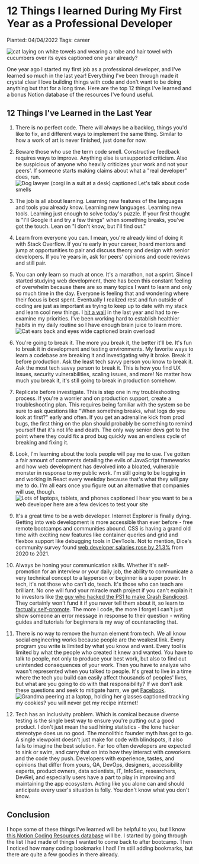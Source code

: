 # 12 Things I learned During My First Year as a Professional Developer

Planted: 04/04/2022
Tags: career

![cat laying on white towels and wearing a robe and hair towel with cucumbers over its eyes captioned one year already?](https://images.abbeyperini.com/1-year/already.jpeg)

One year ago I started my first job as a professional developer, and I've learned so much in the last year! Everything I've been through made it crystal clear I love building things with code and don't want to be doing anything but that for a long time. Here are the top 12 things I've learned and a bonus Notion database of the resources I've found useful.

## 12 Things I've Learned in the Last Year

1. There is no perfect code.
There will always be a backlog, things you'd like to fix, and different ways to implement the same thing. Similar to how a work of art is never finished, just done for now.

2. Beware those who use the term code smell.
Constructive feedback requires ways to improve. Anything else is unsupported criticism. Also be suspicious of anyone who heavily criticizes your work and not your peers'. If someone starts making claims about what a "real developer" does, run. ![Dog lawyer (corgi in a suit at a desk) captioned Let's talk about code smells](https://images.abbeyperini.com/1-year/code-smells.jpeg)

3. The job is all about learning.
Learning new features of the languages and tools you already know. Learning new languages. Learning new tools. Learning just enough to solve today's puzzle. If your first thought is "I'll Google it and try a few things" when something breaks, you've got the touch. Lean on "I don't know, but I'll find out."

4. Learn from everyone you can.
I mean, you're already kind of doing it with Stack Overflow. If you're early in your career, hoard mentors and jump at opportunities to pair and discuss theory and design with senior developers. If you're years in, ask for peers' opinions and code reviews and still pair.

5. You can only learn so much at once.
It's a marathon, not a sprint. Since I started studying web development, there has been this constant feeling of overwhelm because there are so many topics I want to learn and only so much time in the day. Everyone is feeling that and wondering where their focus is best spent. Eventually I realized rest and fun outside of coding are just as important as trying to keep up to date with my stack and learn cool new things. I [hit a wall](https://dev.to/abbeyperini/coding-for-fun-on-top-of-coding-professionally-3l3f) in the last year and had to re-examine my priorities. I've been working hard to establish healthier habits in my daily routine so I have enough brain juice to learn more. ![Cat ears back and eyes wide captioned brain overload](https://images.abbeyperini.com/1-year/brain-overload.jpeg)

6. You're going to break it.
The more you break it, the better it'll be. It's fun to break it in development and testing environments. My favorite ways to learn a codebase are breaking it and investigating why it broke. Break it before production. Ask the least tech savvy person you know to break it. Ask the most tech savvy person to break it. This is how you find UX issues, security vulnerabilities, scaling issues, and more! No matter how much you break it, it's still going to break in production somehow.

7. Replicate before investigate.
This is step one in my troubleshooting process. If you're a worrier and on production support, create a troubleshooting plan. This requires being familiar with the system so be sure to ask questions like "When something breaks, what logs do you look at first?" early and often. If you get an adrenaline kick from prod bugs, the first thing on the plan should probably be something to remind yourself that it's not life and death. The only way senior devs got to the point where they could fix a prod bug quickly was an endless cycle of breaking and fixing it.

8. Look, I'm learning about the tools people will pay me to use.
I've gotten a fair amount of comments detailing the evils of JavaScript frameworks and how web development has devolved into a bloated, vulnerable monster in response to my public work. I'm still going to be logging in and working in React every weekday because that's what they will pay me to do. I'm all ears once you figure out an alternative that companies will use, though. ![Lots of laptops, tablets, and phones captioned I hear you want to be a web developer here are a few devices to test your site](https://images.abbeyperini.com/1-year/web.jpeg)

9. It's a great time to be a web developer.
Internet Explorer is finally dying. Getting into web development is more accessible than ever before - free remote bootcamps and communities abound. CSS is having a grand old time with exciting new features like container queries and grid and flexbox support like debugging tools in DevTools. Not to mention, Dice's community survey found [web developer salaries rose by 21.3%](https://www.zdnet.com/article/developers-heres-how-much-your-programming-skills-are-worth-right-now/#:~:text=The%202022%20Tech%20Salary%20Report,has%20been%20conducting%20the%20survey.) from 2020 to 2021.

10. Always be honing your communication skills.
Whether it's self-promotion for an interview or your daily job, the ability to communicate a very technical concept to a layperson or beginner is a super power. In tech, it's not those who can't do, teach. It's those who can teach are brilliant. No one will fund your miracle math project if you can't explain it to investors like [the guy who hacked the PS1 to make Crash Bandicoot](https://www.youtube.com/watch?v=izxXGuVL21o). They certainly won't fund it if you never tell them about it, so learn to [factually self-promote](https://dev.to/abbeyperini/practicing-confidence-for-the-job-search-38nj). The more I code, the more I forget I can't just show someone an error message in response to their question - writing guides and tutorials for beginners is my way of counteracting that.

11. There is no way to remove the human element from tech.
We all know social engineering works because people are the weakest link. Every program you write is limited by what you know and want. Every tool is limited by what the people who created it knew and wanted. You have to talk to people, not only to produce your best work, but also to find out unintended consequences of your work. Then you have to analyze who wasn't represented when you talked to people. It's great to live in a time where the tech you build can easily affect thousands of peoples' lives, but what are you going to do with that responsibility? If we don't ask these questions and seek to mitigate harm, we get [Facebook](https://www.cbsnews.com/news/facebook-whistleblower-frances-haugen-misinformation-public-60-minutes-2021-10-03/). ![Grandma peering at a laptop, holding her glasses captioned tracking my cookies? you will never get my recipe internet!](https://images.abbeyperini.com/1-year/cookies.png)

12. Tech has an inclusivity problem.
Which is comical because diverse testing is the single best way to ensure you're putting out a good product. I don't just mean the sad hiring statistics - the lone hacker stereotype does us no good. The monolithic founder myth has got to go. A single viewpoint doesn't just make for code with blindspots, it also fails to imagine the best solution. Far too often developers are expected to sink or swim, and carry that on into how they interact with coworkers and the code they push. Developers with experience, tastes, and opinions that differ from yours, QA, DevOps, designers, accessibility experts, product owners, data scientists, IT, InfoSec, researchers, DevRel, and especially users have a part to play in improving and maintaining the app ecosystem. Acting like you alone can and should anticipate every user's situation is folly. You don't know what you don't know.

## Conclusion

I hope some of these things I've learned will be helpful to you, but I know [this Notion Coding Resources database](https://brindle-celsius-ac6.notion.site/d0f94b8ef82042959520d47078286f16?v=8597b7f469be4b62bf8633b06f51b9d1) will be. I started by going through the list I had made of things I wanted to come back to after bootcamp. Then I noticed how many coding bookmarks I had! I'm still adding bookmarks, but there are quite a few goodies in there already.
